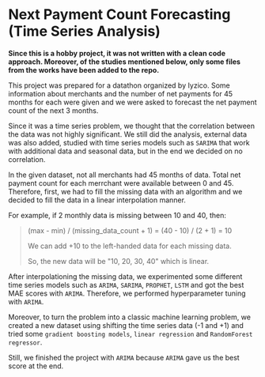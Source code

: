 # Next Payment Count Forecasting (Time Series Analysis)

**Since this is a hobby project, it was not written with a clean code approach. Moreover, of the studies mentioned below, only some files from the works have been added to the repo.**

This project was prepared for a datathon organized by Iyzico. Some information about merchants and the number of net payments for 45 months for each were given and we were asked to forecast the net payment count of the next 3 months.

Since it was a time series problem, we thought that the correlation between the data was not highly significant. We still did the analysis, external data was also added, studied with time series models such as `SARIMA` that work with additional data and seasonal data, but in the end we decided on no correlation.

In the given dataset, not all merchants had 45 months of data. Total net payment count for each merrchant were available between 0 and 45. Therefore, first, we had to fill the missing data with an algorithm and we decided to fill the data in a linear interpolation manner.

For example, if 2 monthly data is missing between 10 and 40, then:

> (max - min) / (missing_data_count + 1) = (40 - 10) / (2 + 1) = 10
>
> We can add +10 to the left-handed data for each missing data. 
> 
> So, the new data will be "10, 20, 30, 40" which is linear.

After interpolationing the missing data, we experimented some different time series models such as `ARIMA`, `SARIMA`, `PROPHET`, `LSTM` and got the best MAE scores with `ARIMA`. Therefore, we performed hyperparameter tuning with `ARIMA`.

Moreover, to turn the problem into a classic machine learning problem, we created a new dataset using shifting the time series data (-1 and +1) and tried some `gradient boosting models`, `linear regression` and `RandomForest regressor`. 

Still, we finished the project with `ARIMA` because `ARIMA` gave us the best score at the end.

